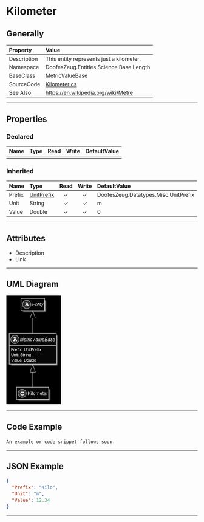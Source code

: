 ﻿# Kilometer

## Generally

|Property|Value|
|:-|:-|
|Description|This entity represents just a kilometer.|
|Namespace|DoofesZeug.Entities.Science.Base.Length|
|BaseClass|MetricValueBase|
|SourceCode|[Kilometer.cs](../../../../DoofesZeug.Library/Src/Entities/Science/Base/Length/Kilometer.cs)|
|See Also|https://en.wikipedia.org/wiki/Metre|

---

## Properties

### Declared

|Name|Type|Read|Write|DefaultValue|
|:---|:---|:--:|:---:|:-----------|
|    |    |    |     |            |

### Inherited

|Name|Type|Read|Write|DefaultValue|
|:---|:---|:--:|:---:|:-----------|
|Prefix|[UnitPrefix](../../Entities/DoofesZeug.Datatypes.Misc/UnitPrefix.md)|&#x2713;|&#x2713;|DoofesZeug.Datatypes.Misc.UnitPrefix|
|Unit|String|&#x2713;|&#x2713;|m|
|Value|Double|&#x2713;|&#x2713;|0|

---

## Attributes

- Description
- Link

---

## UML Diagram

![Kilometer.png](./Kilometer.png "Kilometer")

---

## Code Example

```cs
An example or code snippet follows soon.
```

---

## JSON Example

```json
{
  "Prefix": "Kilo",
  "Unit": "m",
  "Value": 12.34
}
```

---

